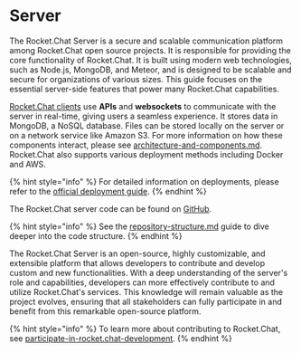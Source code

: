 # Server

The Rocket.Chat Server is a secure and scalable communication platform among Rocket.Chat open source projects. It is responsible for providing the core functionality of Rocket.Chat. It is built using modern web technologies, such as Node.js, MongoDB, and Meteor, and is designed to be scalable and secure for organizations of various sizes. This guide focuses on the essential server-side features that power many Rocket.Chat capabilities.&#x20;

[Rocket.Chat clients](https://docs.rocket.chat/setup-and-configure/installing-client-apps) use **APIs** and **websockets** to communicate with the server in real-time, giving users a seamless experience. It stores data in MongoDB, a NoSQL database. Files can be stored locally on the server or on a network service like Amazon S3. For more information on how these components interact, please see [architecture-and-components.md](../../getting-started/architecture-and-components.md "mention"). Rocket.Chat also supports various deployment methods including Docker and AWS.&#x20;

{% hint style="info" %}
For detailed information on deployments, please refer to the [official deployment guide](https://docs.rocket.chat/deploy/prepare-for-your-deployment).
{% endhint %}

&#x20;The Rocket.Chat server code can be found on [GitHub](https://github.com/RocketChat/Rocket.Chat).

{% hint style="info" %}
See the [repository-structure.md](repository-structure.md "mention") guide to dive deeper into the code structure.
{% endhint %}

The Rocket.Chat Server is an open-source, highly customizable, and extensible platform that allows developers to contribute and develop custom and new functionalities. With a deep understanding of the server's role and capabilities, developers can more effectively contribute to and utilize Rocket.Chat's services. This knowledge will remain valuable as the project evolves, ensuring that all stakeholders can fully participate in and benefit from this remarkable open-source platform.

{% hint style="info" %}
To learn more about contributing to Rocket.Chat, see [participate-in-rocket.chat-development](../../contribute-to-rocket.chat/modes-of-contribution/participate-in-rocket.chat-development/ "mention").
{% endhint %}
